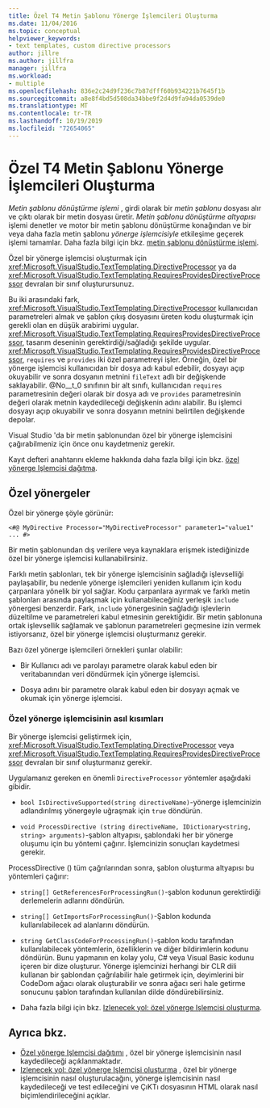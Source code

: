 ```yaml
---
title: Özel T4 Metin Şablonu Yönerge İşlemcileri Oluşturma
ms.date: 11/04/2016
ms.topic: conceptual
helpviewer_keywords:
- text templates, custom directive processors
author: jillre
ms.author: jillfra
manager: jillfra
ms.workload:
- multiple
ms.openlocfilehash: 836e2c24d9f236c7b87dfff60b934221b7645f1b
ms.sourcegitcommit: a8e8f4bd5d508da34bbe9f2d4d9fa94da0539de0
ms.translationtype: MT
ms.contentlocale: tr-TR
ms.lasthandoff: 10/19/2019
ms.locfileid: "72654065"
---
```

# <a name="create-custom-t4-text-template-directive-processors"></a>Özel T4 Metin Şablonu Yönerge İşlemcileri Oluşturma

*Metin şablonu dönüştürme işlemi* , girdi olarak bir *metin şablonu* dosyası alır ve çıktı olarak bir metin dosyası üretir. *Metin şablonu dönüştürme altyapısı* işlemi denetler ve motor bir metin şablonu dönüştürme konağından ve bir veya daha fazla metin şablonu *yönerge işlemcisiyle* etkileşime geçerek işlemi tamamlar. Daha fazla bilgi için bkz. [metin şablonu dönüştürme işlemi](../modeling/the-text-template-transformation-process.md).

Özel bir yönerge işlemcisi oluşturmak için <xref:Microsoft.VisualStudio.TextTemplating.DirectiveProcessor> ya da <xref:Microsoft.VisualStudio.TextTemplating.RequiresProvidesDirectiveProcessor> devralan bir sınıf oluşturursunuz.

Bu iki arasındaki fark, <xref:Microsoft.VisualStudio.TextTemplating.DirectiveProcessor> kullanıcıdan parametreleri almak ve şablon çıkış dosyasını üreten kodu oluşturmak için gerekli olan en düşük arabirimi uygular. <xref:Microsoft.VisualStudio.TextTemplating.RequiresProvidesDirectiveProcessor>, tasarım deseninin gerektirdiği/sağladığı şekilde uygular. <xref:Microsoft.VisualStudio.TextTemplating.RequiresProvidesDirectiveProcessor>, `requires` ve `provides` iki özel parametreyi işler.  Örneğin, özel bir yönerge işlemcisi kullanıcıdan bir dosya adı kabul edebilir, dosyayı açıp okuyabilir ve sonra dosyanın metnini `fileText` adlı bir değişkende saklayabilir. @No__t_0 sınıfının bir alt sınıfı, kullanıcıdan `requires` parametresinin değeri olarak bir dosya adı ve `provides` parametresinin değeri olarak metnin kaydedileceği değişkenin adını alabilir. Bu işlemci dosyayı açıp okuyabilir ve sonra dosyanın metnini belirtilen değişkende depolar.

Visual Studio 'da bir metin şablonundan özel bir yönerge işlemcisini çağırabilmeniz için önce onu kaydetmeniz gerekir.

Kayıt defteri anahtarını ekleme hakkında daha fazla bilgi için bkz. [özel yönerge Işlemcisi dağıtma](../modeling/deploying-a-custom-directive-processor.md).

## <a name="custom-directives"></a>Özel yönergeler

Özel bir yönerge şöyle görünür:

`<#@ MyDirective Processor="MyDirectiveProcessor" parameter1="value1" ... #>`

Bir metin şablonundan dış verilere veya kaynaklara erişmek istediğinizde özel bir yönerge işlemcisi kullanabilirsiniz.

Farklı metin şablonları, tek bir yönerge işlemcisinin sağladığı işlevselliği paylaşabilir, bu nedenle yönerge işlemcileri yeniden kullanım için kodu çarpanlara yönelik bir yol sağlar. Kodu çarpanlara ayırmak ve farklı metin şablonları arasında paylaşmak için kullanabileceğiniz yerleşik `include` yönergesi benzerdir. Fark, `include` yönergesinin sağladığı işlevlerin düzeltilme ve parametreleri kabul etmesinin gerektiğidir. Bir metin şablonuna ortak işlevsellik sağlamak ve şablonun parametreleri geçmesine izin vermek istiyorsanız, özel bir yönerge işlemcisi oluşturmanız gerekir.

Bazı özel yönerge işlemcileri örnekleri şunlar olabilir:

- Bir Kullanıcı adı ve parolayı parametre olarak kabul eden bir veritabanından veri döndürmek için yönerge işlemcisi.

- Dosya adını bir parametre olarak kabul eden bir dosyayı açmak ve okumak için yönerge işlemcisi.

### <a name="principal-parts-of-a-custom-directive-processor"></a>Özel yönerge işlemcisinin asıl kısımları

Bir yönerge işlemcisi geliştirmek için, <xref:Microsoft.VisualStudio.TextTemplating.DirectiveProcessor> veya <xref:Microsoft.VisualStudio.TextTemplating.RequiresProvidesDirectiveProcessor> devralan bir sınıf oluşturmanız gerekir.

Uygulamanız gereken en önemli `DirectiveProcessor` yöntemler aşağıdaki gibidir.

- `bool IsDirectiveSupported(string directiveName)`-yönerge işlemcinizin adlandırılmış yönergeyle uğraşmak için `true` döndürün.

- `void ProcessDirective (string directiveName, IDictionary<string, string> arguments)`-şablon altyapısı, şablondaki her bir yönerge oluşumu için bu yöntemi çağırır. İşlemcinizin sonuçları kaydetmesi gerekir.

ProcessDirective () tüm çağrılarından sonra, şablon oluşturma altyapısı bu yöntemleri çağırır:

- `string[] GetReferencesForProcessingRun()`-şablon kodunun gerektirdiği derlemelerin adlarını döndürün.

- `string[] GetImportsForProcessingRun()`-Şablon kodunda kullanılabilecek ad alanlarını döndürün.

- `string GetClassCodeForProcessingRun()`-şablon kodu tarafından kullanılabilecek yöntemlerin, özelliklerin ve diğer bildirimlerin kodunu döndürün. Bunu yapmanın en kolay yolu, C# veya Visual Basic kodunu içeren bir dize oluşturur. Yönerge işlemcinizi herhangi bir CLR dili kullanan bir şablondan çağrılabilir hale getirmek için, deyimlerini bir CodeDom ağacı olarak oluşturabilir ve sonra ağacı seri hale getirme sonucunu şablon tarafından kullanılan dilde döndürebilirsiniz.

- Daha fazla bilgi için bkz. [Izlenecek yol: özel yönerge Işlemcisi oluşturma](../modeling/walkthrough-creating-a-custom-directive-processor.md).

## <a name="see-also"></a>Ayrıca bkz.

- [Özel yönerge Işlemcisi dağıtımı](../modeling/deploying-a-custom-directive-processor.md) , özel bir yönerge işlemcisinin nasıl kaydedileceği açıklanmaktadır.
- [Izlenecek yol: özel yönerge Işlemcisi oluşturma](../modeling/walkthrough-creating-a-custom-directive-processor.md) , özel bir yönerge işlemcisinin nasıl oluşturulacağını, yönerge işlemcisinin nasıl kaydedileceği ve test edileceğini ve ÇıKTı dosyasının HTML olarak nasıl biçimlendirileceğini açıklar.